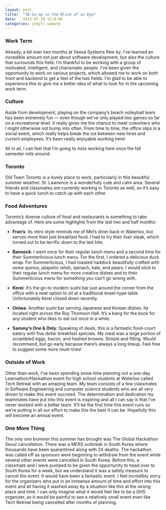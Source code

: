 ```yaml
---
layout: post
title:  "1B-Co-op in the Blink of an Eye"
date:   2015-07-20 12:0:00
categories: jekyll update
---
```


### Work Term

Already, a bit over two months at Veeva Systems flew by. I’ve learned an incredible amount not just about software development, but also the culture that surrounds this field. I’m thankful to be working with a group of motivated, intelligent, and charismatic people. I’ve been given the opportunity to work on various projects, which allowed me to work on both front and backend to get a feel of the two fields. I’m glad to be able to experience this to give me a better idea of what to look for in the upcoming work term.

### Culture

Aside from development, playing on the company’s beach volleyball team has been extremely fun — even though we’ve only played two games so far on a recreational level. It really gives me the chance to meet coworkers who I might otherwise not bump into often. From time to time,  the office slips in a social event, which really helps break the ice between new hires and current employees. It’s been really enjoyable working here!

All in all, I can feel that I’m going to miss working here once the fall semester rolls around.

### Toronto

Old Town Toronto is a lovely place to work, particularly in this beautiful summer weather. St. Lawrence is a wonderfully cute and calm area. Several friends and classmates are currently working in Toronto as well, so it’s easy to have a quick lunch to catch up with each other.

### Food Adventures

Toronto’s diverse culture of food and restaurants is something to take advantage of. Here are some highlights from the last two and half months:

- **Fran’s**: Its retro style reminds me of Mel’s diner back in Waterloo, but serves more than just breakfast food. I had to try their liver steak, which turned out to be terrific down to the last bite.

- **Bannock**: I went once for their regular lunch menu and a second time for their Summerlicious lunch menu. For the first, I ordered a delicious duck wrap. For Summerlicious, I had roasted haddock beautifully crafted with some quinoa, jalapeño relish, spinach, kale, and pears. I would stick to their regular lunch menu for more creative dishes and to their Summerlicious menu for something you can’t go wrong with.

- **Kerei**: It’s the go-to modern sushi bar just around the corner from the office with a neat option to sit at a traditional kneel-type table. Unfortunately Kerei closed down recently.

- **Oniwa**: Another sushi bar serving Japanese and Korean dishes. Its located right across the Roy Thomson Hall. It’s a bang for the buck for any student who likes to eat out once in a while.

- **Sammy’s One & Only**: Speaking of deals, this is a fantastic food-court eatery with five dollar breakfast specials. My meal was a large portion of scrambled eggs, bacon, and hashed browns. Simple and filling. Would recommend, but go early because there’s always a long lineup.
Feel free to suggest some more must-tries!

### Outside of Work

Other than work, I’ve been spending some time planning out a one-day Learnathon/Hackathon event for high school students at Waterloo called Tech Retreat with an amazing team. My team consists of a few classmates in Software Engineering and computer science students who are all very driven to make this event succeed. The determination and dedication my teammates have put into this event is inspiring and all I can say is that I’ve never worked with a better team. It’ll be the first time this event runs so we’re putting in all our effort to make this the best it can be. Hopefully this will become an annual event.

### One More Thing

The only one bummer this summer has brought was The Global Hackathon Seoul cancellation. There was a MERS outbreak in South Korea where thousands have been quarantined along with 24 deaths. The hackathon was called off as sponsors were beginning to withdraw from the event while several other events were cancelled in South Korea. Before this, a classmate and I were pumped to be given the opportunity to head over to South Korea for a week, but we understand it was a safety measure to cancel the event. It would have been a fantastic event. I feel incredibly sorry for the organizers who put in an immense amount of time and effort into this event and all having it washed away by a situation like this at the wrong place and time. I can only imagine what it would feel like to be a GHS organizer, as it would be painful to see a relatively small event even like Tech Retreat being cancelled after months of planning.